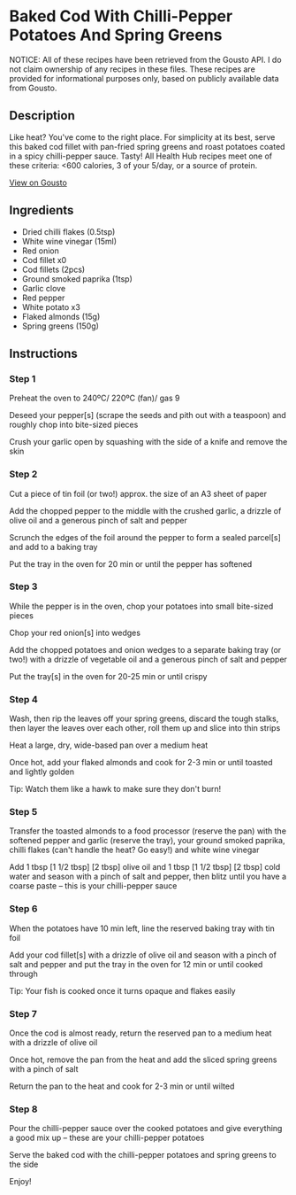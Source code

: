 # Baked Cod With Chilli-Pepper Potatoes And Spring Greens

NOTICE: All of these recipes have been retrieved from the Gousto API. I do not claim ownership of any recipes in these files. These recipes are provided for informational purposes only, based on publicly available data from Gousto.

## Description

Like heat? You've come to the right place. For simplicity at its best, serve this baked cod fillet with pan-fried spring greens and roast potatoes coated in a spicy chilli-pepper sauce. Tasty! All Health Hub recipes meet one of these criteria: <600 calories, 3 of your 5/day, or a source of protein.

[View on Gousto](https://www.gousto.co.uk/recipes/cookbook/baked-cod-with-chilli-pepper-potatoes-and-spinach)

## Ingredients

- Dried chilli flakes (0.5tsp)
- White wine vinegar (15ml)
- Red onion
- Cod fillet x0
- Cod fillets (2pcs)
- Ground smoked paprika (1tsp)
- Garlic clove
- Red pepper
- White potato x3
- Flaked almonds (15g)
- Spring greens (150g)

## Instructions


### Step 1

Preheat the oven to 240ºC/ 220ºC (fan)/ gas 9

Deseed your pepper[s] (scrape the seeds and pith out with a teaspoon) and roughly chop into bite-sized pieces

Crush your garlic open by squashing with the side of a knife and remove the skin


### Step 2

Cut a piece of tin foil (or two!) approx. the size of an A3 sheet of paper

Add the chopped pepper to the middle with the crushed garlic, a drizzle of olive oil and a generous pinch of salt and pepper

Scrunch the edges of the foil around the pepper to form a sealed parcel[s] and add to a baking tray

Put the tray in the oven for 20 min or until the pepper has softened


### Step 3

While the pepper is in the oven, chop your potatoes into small bite-sized pieces

Chop your red onion[s] into wedges

Add the chopped potatoes and onion wedges to a separate baking tray (or two!) with a drizzle of vegetable oil and a generous pinch of salt and pepper

Put the tray[s] in the oven for 20-25 min or until crispy


### Step 4

Wash, then rip the leaves off your spring greens, discard the tough stalks, then layer the leaves over each other, roll them up and slice into thin strips

Heat a large, dry, wide-based pan over a medium heat

Once hot, add your flaked almonds and cook for 2-3 min or until toasted and lightly golden

Tip: Watch them like a hawk to make sure they don't burn!


### Step 5

Transfer the toasted almonds to a food processor (reserve the pan) with the softened pepper and garlic (reserve the tray), your ground smoked paprika, chilli flakes (can't handle the heat? Go easy!) and white wine vinegar

Add 1 tbsp <span class="text-purple">[1 1/2 tbsp] </span><span class="text-danger">[2 tbsp] </span>olive oil and 1 tbsp <span class="text-purple">[1 1/2 tbsp] </span><span class="text-danger">[2 tbsp]</span> cold water and season with a pinch of salt and pepper, then blitz until you have a coarse paste – this is your chilli-pepper sauce


### Step 6

When the potatoes have 10 min left, line the reserved baking tray with tin foil

Add your cod fillet[s] with a drizzle of olive oil and season with a pinch of salt and pepper and put the tray in the oven for 12 min or until cooked through

Tip: Your fish is cooked once it turns opaque and flakes easily


### Step 7

Once the cod is almost ready, return the reserved pan to a medium heat with a drizzle of olive oil

Once hot, remove the pan from the heat and add the sliced spring greens with a pinch of salt

Return the pan to the heat and cook for 2-3 min or until wilted

### Step 8

Pour the chilli-pepper sauce over the cooked potatoes and give everything a good mix up – these are your chilli-pepper potatoes

Serve the baked cod with the chilli-pepper potatoes and spring greens to the side

Enjoy!

